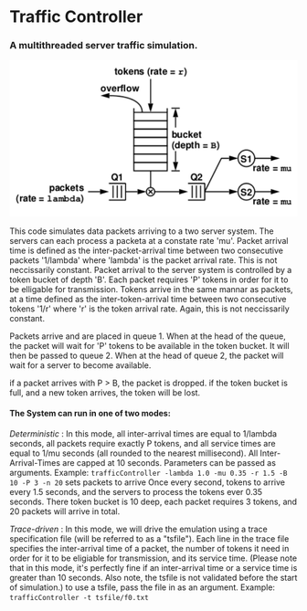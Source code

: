 # Traffic Controller
### A multithreaded server traffic simulation.

![alt text](https://github.com/brianbalpert/Traffic-Controller/blob/main/Traffic-Controller.png?raw=true)

This code simulates data packets arriving to a two server system. The servers can each process a packeta at a constate rate 'mu'. Packet arrival time is defined as the inter-packet-arrival time between two consecutive packets '1/lambda' where 'lambda' is the packet arrival rate. This is not neccissarily constant. Packet arrival to the server system is controlled by a token bucket of depth 'B'. Each packet requires 'P' tokens in order for it to be elligable for transmission. Tokens arrive in the same mannar as packets, at a time defined as the inter-token-arrival time between two consecutive tokens '1/r' where 'r' is the token arrival rate. Again, this is not neccissarily constant.

Packets arrive and are placed in queue 1. When at the head of the queue, the packet will wait for 'P' tokens to be available in the token bucket. It will then be passed to queue 2. When at the head of queue 2, the packet will wait for a server to become available.

if a packet arrives with P > B, the packet is dropped.
if the token bucket is full, and a new token arrives, the token will be lost.


#### The System can run in one of two modes:


*Deterministic*	 : 	In this mode, all inter-arrival times are equal to 1/lambda seconds, all packets require exactly P tokens, and all service times are equal to 1/mu seconds (all rounded to the nearest millisecond). All Inter-Arrival-Times are capped at 10 seconds. Parameters can be passed as arguments. Example:
`trafficController -lambda 1.0 -mu 0.35 -r 1.5 -B 10 -P 3 -n 20`
sets packets to arrive Once every second, tokens to arrive every 1.5 seconds, and the servers to process the tokens ever 0.35 seconds. There token bucket is 10 deep, each packet requires 3 tokens, and 20 packets will arrive in total.


*Trace-driven*	 : 	In this mode, we will drive the emulation using a trace specification file (will be referred to as a "tsfile"). Each line in the trace file specifies the inter-arrival time of a packet, the number of tokens it need in order for it to be eligiable for transmission, and its service time. (Please note that in this mode, it's perfectly fine if an inter-arrival time or a service time is greater than 10 seconds. Also note, the tsfile is not validated before the start of simulation.) to use a tsfile, pass the file in as an argument. Example:
`trafficController -t tsfile/f0.txt`
